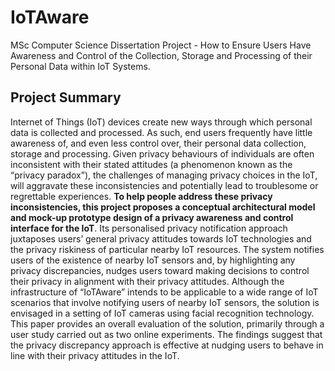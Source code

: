 # IoTAware
MSc Computer Science Dissertation Project - How to Ensure Users Have Awareness and Control of the Collection, Storage and Processing of their Personal Data within IoT Systems.

## Project Summary

Internet of Things (IoT) devices create new ways through which personal data is collected and processed. As such, end users frequently have little awareness of, and even less control over, their personal data collection, storage and processing. Given privacy behaviours of individuals are often inconsistent with their stated attitudes (a phenomenon known as the “privacy paradox”), the challenges of managing privacy choices in the IoT, will aggravate these inconsistencies and potentially lead to troublesome or regrettable experiences. **To help people address these privacy inconsistencies, this project proposes a conceptual architectural model and mock-up prototype design of a privacy awareness and control interface for the IoT**. Its personalised privacy notification approach juxtaposes users’ general privacy attitudes towards IoT technologies and the privacy riskiness of particular nearby IoT resources. The system notifies users of the existence of nearby IoT sensors and, by highlighting any privacy discrepancies, nudges users toward making decisions to control their privacy in alignment with their privacy attitudes. Although the infrastructure of “IoTAware” intends to be applicable to a wide range of IoT scenarios that involve notifying users of nearby IoT sensors, the solution is envisaged in a setting of IoT cameras using facial recognition technology. This paper provides an overall evaluation of the solution, primarily through a user study carried out as two online experiments. The findings suggest that the privacy discrepancy approach is effective at nudging users to behave in line with their privacy attitudes in the IoT.

